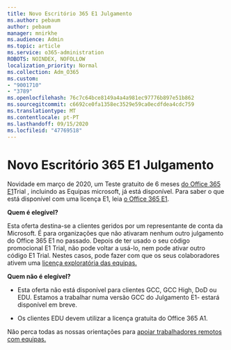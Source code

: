 ```yaml
---
title: Novo Escritório 365 E1 Julgamento
ms.author: pebaum
author: pebaum
manager: mnirkhe
ms.audience: Admin
ms.topic: article
ms.service: o365-administration
ROBOTS: NOINDEX, NOFOLLOW
localization_priority: Normal
ms.collection: Adm_O365
ms.custom:
- "9001710"
- "3789"
ms.openlocfilehash: 76c7c64bce8149a4a4a981ec97776b897e51b862
ms.sourcegitcommit: c6692ce0fa1358ec3529e59ca0ecdfdea4cdc759
ms.translationtype: MT
ms.contentlocale: pt-PT
ms.lasthandoff: 09/15/2020
ms.locfileid: "47769518"
---
```

# <a name="new-office-365-e1-trial"></a>Novo Escritório 365 E1 Julgamento

Novidade em março de 2020, um Teste gratuito de 6 meses [do Office 365 E1](https://docs.microsoft.com/MicrosoftTeams/e1-trial-license)Trial , incluindo as Equipas microsoft, já está disponível. Para saber o que está disponível com uma licença E1, leia [o Office 365 E1](https://www.microsoft.com/microsoft-365/business/office-365-enterprise-e1-business-software).

**Quem é elegível?**

Esta oferta destina-se a clientes geridos por um representante de conta da Microsoft. É para organizações que não ativaram nenhum outro julgamento do Office 365 E1 no passado. Depois de ter usado o seu código promocional E1 Trial, não pode voltar a usá-lo, nem pode ativar outro código E1 Trial. Nestes casos, pode fazer com que os seus colaboradores ativem uma [licença exploratória das equipas.](https://docs.microsoft.com/MicrosoftTeams/teams-exploratory)

**Quem não é elegível?**

- Esta oferta não está disponível para clientes GCC, GCC High, DoD ou EDU. Estamos a trabalhar numa versão GCC do Julgamento E1- estará disponível em breve.

 - Os clientes EDU devem utilizar a licença gratuita do Office 365 A1.

Não perca todas as nossas orientações para [apoiar trabalhadores remotos com equipas.](https://docs.microsoft.com/MicrosoftTeams/support-remote-work-with-teams)
